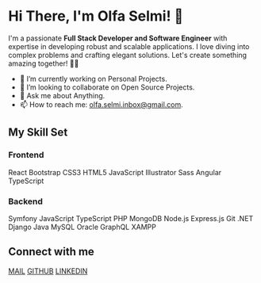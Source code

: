 # Hi There, I'm Olfa Selmi! 👋

I'm a passionate **Full Stack Developer and Software Engineer** with expertise in developing robust and scalable applications. I love diving into complex problems and crafting elegant solutions. Let's create something amazing together! 👨‍💻

- 🔭 I’m currently working on Personal Projects.
- 👯 I’m looking to collaborate on Open Source Projects.
- 💬 Ask me about Anything.
- 📫 How to reach me: [olfa.selmi.inbox@gmail.com](mailto:olfa.selmi.inbox@gmail.com).

## My Skill Set
### Frontend
React Bootstrap CSS3 HTML5 JavaScript Illustrator Sass Angular TypeScript

### Backend
Symfony JavaScript TypeScript PHP MongoDB Node.js Express.js Git .NET Django Java MySQL Oracle GraphQL XAMPP

## Connect with me
[MAIL](mailto:olfa.selmi.inbox@gmail.com) [GITHUB](https://github.com/OlfaSelmi) [LINKEDIN](https://www.linkedin.com/in/olfa-selmi/)

<!-- Pinned Repositories would go here -->

